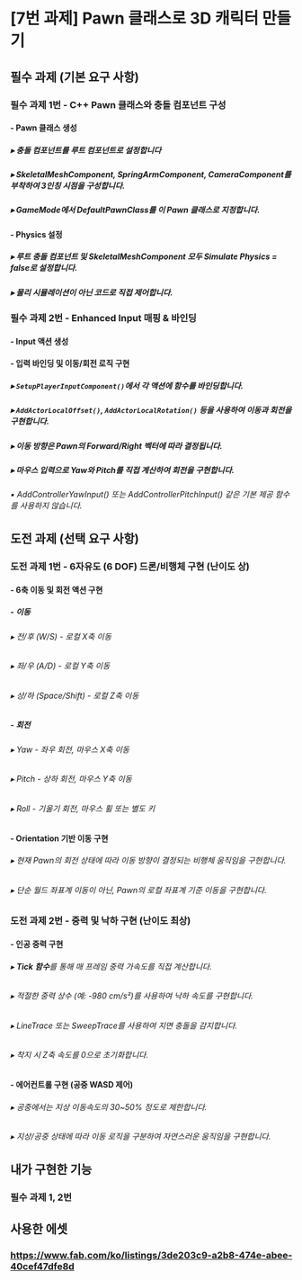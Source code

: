 # [7번 과제] Pawn 클래스로 3D 캐릭터 만들기

## 필수 과제 (기본 요구 사항)
### 필수 과제 1번 - C++ Pawn 클래스와 충돌 컴포넌트 구성
#### - Pawn 클래스 생성
##### ▸ 충돌 컴포넌트를 루트 컴포넌트로 설정합니다
##### ▸ SkeletalMeshComponent, SpringArmComponent, CameraComponent를 부착하여 3인칭 시점을 구성합니다.
##### ▸ GameMode에서 DefaultPawnClass를 이 Pawn 클래스로 지정합니다.

#### - Physics 설정
##### ▸ 루트 충돌 컴포넌트 및 SkeletalMeshComponent 모두 Simulate Physics = false로 설정합니다.
##### ▸ 물리 시뮬레이션이 아닌 코드로 직접 제어합니다.

### 필수 과제 2번 - Enhanced Input 매핑 & 바인딩
#### - Input 액션 생성

#### - 입력 바인딩 및 이동/회전 로직 구현
##### ▸ `SetupPlayerInputComponent()`에서 각 액션에 함수를 바인딩합니다.
##### ▸ `AddActorLocalOffset()`, `AddActorLocalRotation()` 등을 사용하여 이동과 회전을 구현합니다.
##### ▸ 이동 방향은 Pawn의 Forward/Right 벡터에 따라 결정됩니다.
##### ▸ 마우스 입력으로 Yaw와 Pitch를 직접 계산하여 회전을 구현합니다.
###### ▪ AddControllerYawInput() 또는 AddControllerPitchInput() 같은 기본 제공 함수를 사용하지 않습니다.

## 도전 과제 (선택 요구 사항)
### 도전 과제 1번 - 6자유도 (6 DOF) 드론/비행체 구현 (난이도 상)
#### - 6축 이동 및 회전 액션 구현
##### - **이동**
###### ▸ 전/후 (W/S) - 로컬 X축 이동
###### ▸ 좌/우 (A/D) - 로컬 Y축 이동
###### ▸ 상/하 (Space/Shift) - 로컬 Z축 이동
##### - **회전**
###### ▸ Yaw - 좌우 회전, 마우스 X축 이동
###### ▸ Pitch - 상하 회전, 마우스 Y축 이동
###### ▸ Roll - 기울기 회전, 마우스 휠 또는 별도 키
#### - Orientation 기반 이동 구현
###### ▸ 현재 Pawn의 회전 상태에 따라 이동 방향이 결정되는 비행체 움직임을 구현합니다.
###### ▸ 단순 월드 좌표계 이동이 아닌, Pawn의 로컬 좌표계 기준 이동을 구현합니다.

### 도전 과제 2번 - 중력 및 낙하 구현 (난이도 최상)
#### - 인공 중력 구현
###### ▸ **Tick 함수**를 통해 매 프레임 중력 가속도를 직접 계산합니다.
###### ▸ 적절한 중력 상수 (예: -980 cm/s²)를 사용하여 낙하 속도를 구현합니다.
###### ▸ LineTrace 또는 SweepTrace를 사용하여 지면 충돌을 감지합니다.
###### ▸ 착지 시 Z축 속도를 0으로 초기화합니다.
#### - 에어컨트롤 구현 (공중 WASD 제어)
###### ▸ 공중에서는 지상 이동속도의 30~50% 정도로 제한합니다.
###### ▸ 지상/공중 상태에 따라 이동 로직을 구분하여 자연스러운 움직임을 구현합니다.

## 내가 구현한 기능
### 필수 과제 1, 2번

## 사용한 에셋
### https://www.fab.com/ko/listings/3de203c9-a2b8-474e-abee-40cef47dfe8d
